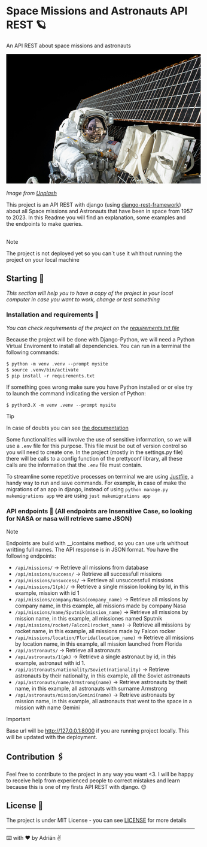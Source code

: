 # Space Missions and Astronauts API REST 🪐

An API REST about space missions and astronauts
<div style='width:520px'>
    <img src='img/astronaut.jpg'>
</div>

_Image from <a href='https://unsplash.com/es/fotos/fotografia-de-un-astronauta-junto-al-satelite-OLlj17tUZnU'>Unplash</a>_

This project is an API REST with django (using [django-rest-framework](https://www.django-rest-framework.org)) about all Space missions and Astronauts that have been in space from 1957 to 2023. In this Readme you will find an explanation, some examples and the endpoints to make queries.
<br>
<br>

> [!NOTE]
> The project is not deployed yet so you can´t use it whithout running the project on your local machine

## Starting 🚀

_This section will help you to have a copy of the project in your local computer in case you want to work, change or test something_


### Installation and requirements 🔧

_You can check requirements of the project on the [requirements.txt file](requirements.txt)_

Because the project will be done with Django-Python, we will need a Python Virtual Enviroment to install all dependencies. You can run in a terminal the following commands:

```console
$ python -m venv .venv --prompt mysite
$ source .venv/bin/activate
$ pip install -r requirements.txt
```

If something goes wrong make sure you have Python installed or or else try to launch the command indicating the version of Python:

```console
$ python3.X -m venv .venv --prompt mysite
```

> [!TIP]
> In case of doubts you can see [the documentation](https://docs.python.org/3/library/venv.html)

Some functionalities will involve the use of sensitive information, so we will use a `.env` file for this purpose. This file must be out of version control so you will need to create one. In the project (mostly in the settings.py file) there will be calls to a config function of the prettyconf library, all these calls are the information that the `.env` file must contain.

To streamline some repetitive processes on terminal we are using [Justfile](https://github.com/casey/just), a handy way to run and save commands. For example, in case of make the migrations of an app in django, instead of using `python manage.py makemigrations app` we are using `just makemigrations app`

### API endpoints 📩 (All endpoints are Insensitive Case, so looking for NASA or nasa will retrieve same JSON)
> [!NOTE]
> Endpoints are build with __icontains method, so you can use urls whithout writting full names.
The API response is in JSON format. You have the following endpoints:  
- ```/api/missions/``` -> Retrieve all missions from database
- ```/api/missions/success/``` -> Retrieve all successfull missions
- ```/api/missions/unsuccess/``` -> Retrieve all unsuccessfull missions
- ```/api/missions/1(pk)/``` -> Retrieve a single mission looking by Id, in this example, mission with id 1
- ```/api/missions/company/Nasa(company_name)``` -> Retrieve all missions by company name, in this example, all missions made by company Nasa
- ```/api/missions/name/Sputnik(mission_name)``` -> Retrieve all missions by mission name, in this example, all missiones named Sputnik
- ```/api/missions/rocket/Falcon1(rocket_name)``` -> Retrieve all missions by rocket name, in this example, all missions made by Falcon rocker
- ```/api/missions/location/Florida(location_name)``` -> Retrieve all missions by location name, in this example, all mission launched from Florida
- ```/api/astronauts/``` -> Retrieve all astronauts
- ```/api/astronauts/1(pk)``` -> Retrieve a single astronaut by id, in this example, astronaut with id 1.
- ```/api/astronauts/nationality/Soviet(nationality)``` -> Retrieve astronauts by their nationality, in this example, all the Soviet astronauts
- ```/api/astronauts/name/Armstrong(name)``` -> Retrieve astronauts by theit name, in this example, all astronauts with surname Armstrong
- ```/api/astronauts/mission/Gemini(name)``` -> Retrieve astronauts by mission name, in this example, all astronauts that went to the space in a mission with name Gemini

> [!IMPORTANT]
> Base url will be http://127.0.0.1:8000 if you are running project locally. This will be updated with the deployment.

## Contribution 🖇️

Feel free to contribute to the project in any way you want <3. I will be happy to receive help from experienced people to correct mistakes and learn because this is one of my firsts API REST with django. 😊

## License 📄

The project is under MIT License - you can see [LICENSE](LICENSE) for more details

---

⌨️ with ❤️ by Adrián ✌️
